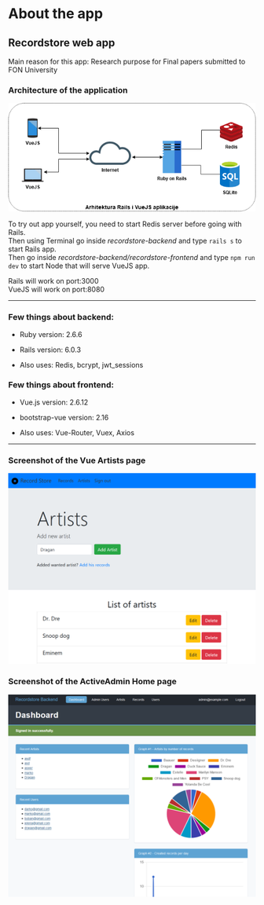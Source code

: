 # About the app

## Recordstore web app


Main reason for this app: Research purpose for Final papers submitted to FON University 

### Architecture of the application

![Web application architecture](public\ArhitekturaAplikacije.png)

To try out app yourself, you need to start Redis server before going with Rails.  
Then using Terminal go inside *recordstore-backend* and type `rails s` to start Rails app.  
Then go inside *recordstore-backend/recordstore-frontend* and type `npm run dev` to start Node that will serve VueJS app.

Rails will work on port:3000  
VueJS will work on port:8080

---
### Few things about backend:

* Ruby version: 2.6.6

* Rails version: 6.0.3

* Also uses: Redis, bcrypt, jwt_sessions

### Few things about frontend:

* Vue.js version: 2.6.12

* bootstrap-vue version: 2.16

* Also uses: Vue-Router, Vuex, Axios

---
### Screenshot of the Vue Artists page

![Screenshot of Vue page](public\Artists.png)

### Screenshot of the ActiveAdmin Home page

![Screenshot of ActiveAdmin Home page](public\Admin-Dashboard.png)